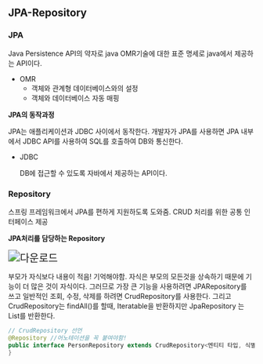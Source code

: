 ## JPA-Repository



### JPA

Java Persistence API의 약자로 java OMR기술에 대한 표준 명세로 java에서 제공하는 API이다.

- OMR
  - 객체와 관계형 데이터베이스와의 설정
  - 객체와 데이터베이스 자동 매핑



**JPA의 동작과정**

JPA는 애플리케이션과 JDBC 사이에서 동작한다. 개발자가 JPA를 사용하면 JPA 내부에서 JDBC API를 사용하여 SQL를 호출하여 DB와 통신한다. 

- JDBC

  DB에 접근할 수 있도록 자바에서 제공하는 API이다.



### Repository

스프링 프레임워크에서 JPA를 편하게 지원하도록 도와줌. CRUD 처리를 위한 공통 인터페이스 제공



**JPA처리를 담당하는 Repository**



<img src="C:\Users\user\Desktop\다운로드.jpg" alt="다운로드" style="zoom:150%;" />

부모가 자식보다 내용이 적음! 기억해야함. 자식은 부모의 모든것을 상속하기 때문에 기능이 더 많은 것이 자식이다. 그러므로 가장 큰 기능을 사용하려면 JPARepository를 쓰고 일반적인 조회, 수정, 삭제를 하려면 CrudRepository를 사용한다. 그리고 CrudRepository는 findAll()를 할때,  Iteratable을 반환하지만 JpaRepository 는 List를 반환한다.



```java
// CrudRepository 선언
@Repository //어노테이션을 꼭 붙여야함!
public interface PersonRepository extends CrudRepository<엔티티 타입, 식별자 타입> {
}
```





